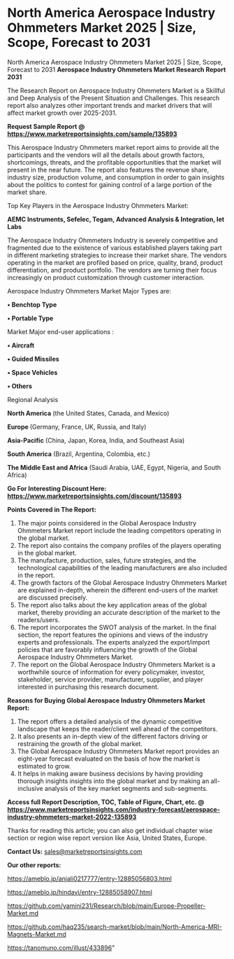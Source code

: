 # North America Aerospace Industry Ohmmeters Market 2025 | Size, Scope, Forecast to 2031
North America Aerospace Industry Ohmmeters Market 2025 | Size, Scope, Forecast to 2031
<strong>Aerospace Industry Ohmmeters Market Research Report 2031</strong>

The Research Report on Aerospace Industry Ohmmeters Market is a Skillful and Deep Analysis of the Present Situation and Challenges. This research report also analyzes other important trends and market drivers that will affect market growth over 2025-2031.

<strong>Request Sample Report @ <a href=https://www.marketreportsinsights.com/sample/135893>https://www.marketreportsinsights.com/sample/135893</a></strong>

This Aerospace Industry Ohmmeters market report aims to provide all the participants and the vendors will all the details about growth factors, shortcomings, threats, and the profitable opportunities that the market will present in the near future. The report also features the revenue share, industry size, production volume, and consumption in order to gain insights about the politics to contest for gaining control of a large portion of the market share.

Top Key Players in the Aerospace Industry Ohmmeters Market:

<strong>AEMC Instruments, Sefelec, Tegam, Advanced Analysis & Integration, Iet Labs</strong>

The Aerospace Industry Ohmmeters Industry is severely competitive and fragmented due to the existence of various established players taking part in different marketing strategies to increase their market share. The vendors operating in the market are profiled based on price, quality, brand, product differentiation, and product portfolio. The vendors are turning their focus increasingly on product customization through customer interaction.

Aerospace Industry Ohmmeters Market Major Types are:

<strong>• Benchtop Type

• Portable Type</strong>

Market Major end-user applications :

<strong>• Aircraft

• Guided Missiles

• Space Vehicles

• Others</strong>

Regional Analysis

</u><strong><b>North America</b></strong> (the United States, Canada, and Mexico)

<strong><b>Europe </b></strong>(Germany, France, UK, Russia, and Italy)

<strong><b>Asia-Pacific</b></strong> (China, Japan, Korea, India, and Southeast Asia)

<strong><b>South America</b></strong> (Brazil, Argentina, Colombia, etc.)

<strong><b>The Middle East and Africa</b></strong> (Saudi Arabia, UAE, Egypt, Nigeria, and South Africa)

<strong>Go For Interesting Discount Here: <a href=https://www.marketreportsinsights.com/discount/135893>https://www.marketreportsinsights.com/discount/135893</a></strong>

<strong>Points Covered in The Report:</strong>
<ol>
  <li>The major points considered in the Global Aerospace Industry Ohmmeters Market report include the leading competitors operating in the global market.</li>
  <li>The report also contains the company profiles of the players operating in the global market.</li>
  <li>The manufacture, production, sales, future strategies, and the technological capabilities of the leading manufacturers are also included in the report.</li>
  <li>The growth factors of the Global Aerospace Industry Ohmmeters Market are explained in-depth, wherein the different end-users of the market are discussed precisely.</li>
  <li>The report also talks about the key application areas of the global market, thereby providing an accurate description of the market to the readers/users.</li>
  <li>The report incorporates the SWOT analysis of the market. In the final section, the report features the opinions and views of the industry experts and professionals. The experts analyzed the export/import policies that are favorably influencing the growth of the Global Aerospace Industry Ohmmeters Market.</li>
  <li>The report on the Global Aerospace Industry Ohmmeters Market is a worthwhile source of information for every policymaker, investor, stakeholder, service provider, manufacturer, supplier, and player interested in purchasing this research document.</li>
</ol>
<strong>Reasons for Buying Global Aerospace Industry Ohmmeters Market Report:</strong>

<ol>
  <li>The report offers a detailed analysis of the dynamic competitive landscape that keeps the reader/client well ahead of the competitors.</li>
  <li>It also presents an in-depth view of the different factors driving or restraining the growth of the global market.</li>
  <li>The Global Aerospace Industry Ohmmeters Market report provides an eight-year forecast evaluated on the basis of how the market is estimated to grow.</li>
  <li>It helps in making aware business decisions by having providing thorough insights insights into the global market and by making an all-inclusive analysis of the key market segments and sub-segments.</li>
</ol>
<strong>Access full Report Description, TOC, Table of Figure, Chart, etc. @ <a href=https://www.marketreportsinsights.com/industry-forecast/aerospace-industry-ohmmeters-market-2022-135893>https://www.marketreportsinsights.com/industry-forecast/aerospace-industry-ohmmeters-market-2022-135893</a></strong>


Thanks for reading this article; you can also get individual chapter wise section or region wise report version like Asia, United States, Europe.

<strong>Contact Us:</strong>
sales@marketreportsinsights.com

<strong>Our other reports:</strong>

<a href=https://ameblo.jp/anjali0217777/entry-12885056803.html>https://ameblo.jp/anjali0217777/entry-12885056803.html</a>

<a href=https://ameblo.jp/hindavi/entry-12885058907.html>https://ameblo.jp/hindavi/entry-12885058907.html</a>

<a href=https://github.com/yamini231/Research/blob/main/Europe-Propeller-Market.md>https://github.com/yamini231/Research/blob/main/Europe-Propeller-Market.md</a>

<a href=https://github.com/haq235/search-market/blob/main/North-America-MRI-Magnets-Market.md>https://github.com/haq235/search-market/blob/main/North-America-MRI-Magnets-Market.md</a>

<a href=https://tanomuno.com/illust/433896>https://tanomuno.com/illust/433896</a>"
